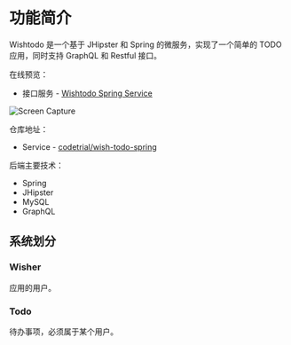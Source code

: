 # 功能简介

Wishtodo 是一个基于 JHipster 和 Spring 的微服务，实现了一个简单的 TODO 应用，同时支持 GraphQL 和 Restful 接口。

在线预览：

- 接口服务 - [Wishtodo Spring Service](https://codetrial-gateway.felixpy.com/wishtodo/api/todos)

![Screen Capture](https://user-images.githubusercontent.com/2902215/50770013-c0d95480-12c0-11e9-98dd-2cfde968f95b.gif)

仓库地址：

- Service - [codetrial/wish-todo-spring](https://github.com/codetrial/wish-todo-spring)

后端主要技术：

- Spring
- JHipster
- MySQL
- GraphQL

## 系统划分

### Wisher

应用的用户。

### Todo

待办事项，必须属于某个用户。
